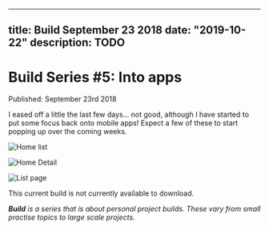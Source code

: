 
---
title: Build September 23 2018
date: "2019-10-22"
description: TODO
---

# Build Series #5: Into apps

Published: September 23rd 2018

I eased off a little the last few days... not good, although I have started to put some focus back onto mobile apps! Expect a few of these to start popping up over the coming weeks.

![Home list](https://res.cloudinary.com/gitgoodclub/image/upload/v1537663210/IMG_0386-compressed.png 'Home list')

![Home Detail](https://res.cloudinary.com/gitgoodclub/image/upload/v1537663212/IMG_0387-compressed.png 'Home detail')

![List page](https://res.cloudinary.com/gitgoodclub/image/upload/v1537663218/IMG_0388-compressed.png 'Home list')

This current build is not currently available to download.

_**Build** is a series that is about personal project builds. These vary from small practise topics to large scale projects._

